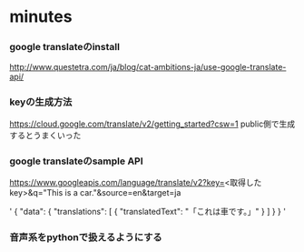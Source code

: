# minutes

### google translateのinstall
http://www.questetra.com/ja/blog/cat-ambitions-ja/use-google-translate-api/

### keyの生成方法
https://cloud.google.com/translate/v2/getting_started?csw=1
public側で生成するとうまくいった

### google translateのsample API
https://www.googleapis.com/language/translate/v2?key=<取得したkey>&q="This is a car."&source=en&target=ja

'
{
  "data": {
    "translations": [
      {
        "translatedText": "「これは車です。」"
      }
    ]
  }
}
'

### 音声系をpythonで扱えるようにする


